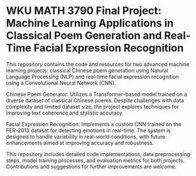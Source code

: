 # WKU MATH 3790 Final Project: Machine Learning Applications in Classical Poem Generation and Real-Time Facial Expression Recognition

This repository contains the code and resources for two advanced machine learning projects: classical Chinese poem generation using Natural Language Processing (NLP) and real-time facial expression recognition using a Convolutional Neural Network (CNN).

Chinese Poem Generator: Utilizes a Transformer-based model trained on a diverse dataset of classical Chinese poems. Despite challenges with data complexity and limited dataset size, the project explores techniques for improving text coherence and stylistic accuracy.

Facial Expression Recognition: Implements a custom CNN trained on the FER-2013 dataset for detecting emotions in real-time. The system is designed to handle variability in real-world conditions, with future enhancements aimed at improving accuracy and robustness.

This repository includes detailed code implementations, data preprocessing steps, model training processes, and evaluation metrics for both projects. Contributions and suggestions for further improvements are welcome.

